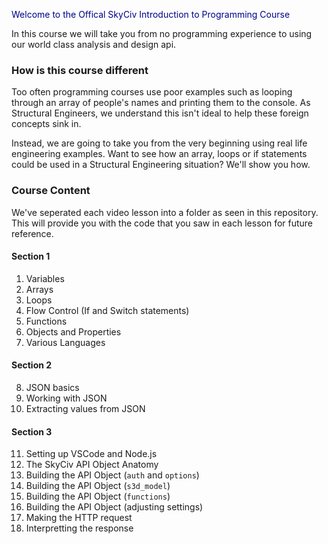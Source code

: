 <span style="color: darkblue;">Welcome to the Offical SkyCiv Introduction to Programming Course</span>

In this course we will take you from no programming experience to using our world class analysis and design api.

### How is this course different

Too often programming courses use poor examples such as looping through an array of people's names and printing them to the console. As Structural Engineers, we understand this isn't ideal to help these foreign concepts sink in. 

Instead, we are going to take you from the very beginning using real life engineering examples. Want to see how an array, loops or if statements could be used in a Structural Engineering situation? We'll show you how.

### Course Content

We've seperated each video lesson into a folder as seen in this repository. This will provide you with the code that you saw in each lesson for future reference.

#### Section 1
1.  Variables
2.  Arrays
3.  Loops
4.  Flow Control (If and Switch statements)
5.  Functions
6.  Objects and Properties
7.  Various Languages

#### Section 2
8.  JSON basics
9.  Working with JSON
10. Extracting values from JSON

#### Section 3
11. Setting up VSCode and Node.js
12. The SkyCiv API Object Anatomy
13. Building the API Object (`auth` and `options`)
14. Building the API Object (`s3d_model`)
15. Building the API Object (`functions`)
16. Building the API Object (adjusting settings)
17. Making the HTTP request
18. Interpretting the response